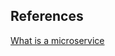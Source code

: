 ## References
[What is a microservice](https://www.outsystems.com/blog/posts/what-is-a-microservice/)
